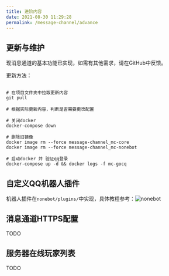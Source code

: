 ```yaml
---
title: 进阶内容
date: 2021-08-30 11:29:28
permalink: /message-channel/advance
---
```


## 更新与维护

现消息通道的基本功能已实现，如需有其他需求，请在GitHub中反馈。

更新方法：

```shell

# 在项目文件夹中拉取更新内容
git pull

# 根据实际更新内容，判断是否需要更改配置

# 关闭docker
docker-compose down

# 删除旧镜像
docker image rm --force message-channel_mc-core
docker image rm --force message-channel_mc-nonebot

# 启动docker 并 验证qq登录
docker-compose up -d && docker logs -f mc-gocq
```

## 自定义QQ机器人插件

机器人插件在`nonebot/plugins/`中实现，具体教程参考：![nonebot](https://docs.nonebot.dev/)

## 消息通道HTTPS配置

TODO

## 服务器在线玩家列表

TODO